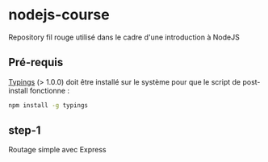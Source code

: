 # nodejs-course

Repository fil rouge utilisé dans le cadre d'une introduction à NodeJS


## Pré-requis

[Typings](https://github.com/typings/typings) (> 1.0.0) doit être installé sur le système pour que le script de post-install fonctionne :  

```bash
npm install -g typings
```

## step-1

Routage simple avec Express
